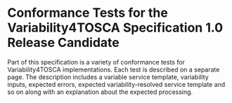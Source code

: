 # Conformance Tests for the Variability4TOSCA Specification 1.0 Release Candidate

Part of this specification is a variety of conformance tests for Variability4TOSCA implementations.
Each test is described on a separate page.
The description includes a variable service template, variability inputs,
expected errors, expected variability-resolved service template and so on along with an explanation about the expected
processing.
